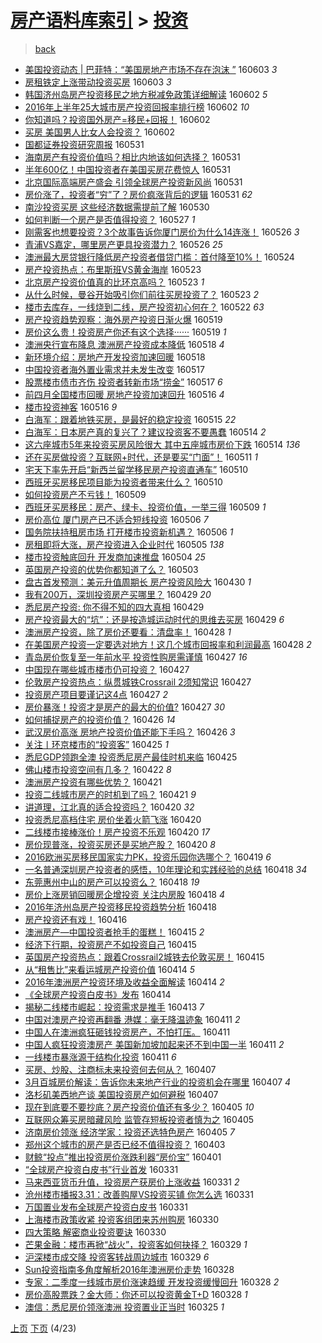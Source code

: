 [房产语料库索引](../../README.md)  > [投资](投资.md)
====
> [back](../README.md)

- [美国投资动态 | 巴菲特：“美国房地产市场不存在泡沫 ”](http://jkwz.applinzi.com/ittc/6839563971048506373.html#%E7%BE%8E%E5%9B%BD%E6%8A%95%E8%B5%84%E5%8A%A8%E6%80%81+%7C+%E5%B7%B4%E8%8F%B2%E7%89%B9%EF%BC%9A%E2%80%9C%E7%BE%8E%E5%9B%BD%E6%88%BF%E5%9C%B0%E4%BA%A7%E5%B8%82%E5%9C%BA%E4%B8%8D%E5%AD%98%E5%9C%A8%E6%B3%A1%E6%B2%AB+%E2%80%9D) 160603 *3* 
- [房租铁定上涨带动投资买房](http://jkwz.applinzi.com/ittc/6839402881702429700.html#%E6%88%BF%E7%A7%9F%E9%93%81%E5%AE%9A%E4%B8%8A%E6%B6%A8%E5%B8%A6%E5%8A%A8%E6%8A%95%E8%B5%84%E4%B9%B0%E6%88%BF) 160603 *3* 
- [韩国济州岛房产投资移民之地方税减免政策详细解读](http://jkwz.applinzi.com/ittc/6839158981440046084.html#%E9%9F%A9%E5%9B%BD%E6%B5%8E%E5%B7%9E%E5%B2%9B%E6%88%BF%E4%BA%A7%E6%8A%95%E8%B5%84%E7%A7%BB%E6%B0%91%E4%B9%8B%E5%9C%B0%E6%96%B9%E7%A8%8E%E5%87%8F%E5%85%8D%E6%94%BF%E7%AD%96%E8%AF%A6%E7%BB%86%E8%A7%A3%E8%AF%BB) 160602 *5* 
- [2016年上半年25大城市房产投资回报率排行榜](http://jkwz.applinzi.com/ittc/6839150664634336261.html#2016%E5%B9%B4%E4%B8%8A%E5%8D%8A%E5%B9%B425%E5%A4%A7%E5%9F%8E%E5%B8%82%E6%88%BF%E4%BA%A7%E6%8A%95%E8%B5%84%E5%9B%9E%E6%8A%A5%E7%8E%87%E6%8E%92%E8%A1%8C%E6%A6%9C) 160602 *10* 
- [你知道吗？投资国外房产=移民+回报！](http://jkwz.applinzi.com/ittc/6839067399260996613.html#%E4%BD%A0%E7%9F%A5%E9%81%93%E5%90%97%EF%BC%9F%E6%8A%95%E8%B5%84%E5%9B%BD%E5%A4%96%E6%88%BF%E4%BA%A7%3D%E7%A7%BB%E6%B0%91%2B%E5%9B%9E%E6%8A%A5%EF%BC%81) 160602  
- [买房 美国男人比女人会投资？](http://jkwz.applinzi.com/ittc/6839023780328113156.html#%E4%B9%B0%E6%88%BF+%E7%BE%8E%E5%9B%BD%E7%94%B7%E4%BA%BA%E6%AF%94%E5%A5%B3%E4%BA%BA%E4%BC%9A%E6%8A%95%E8%B5%84%EF%BC%9F) 160602  
- [国都证券投资研究周报](http://jkwz.applinzi.com/ittc/6838406209463649285.html#%E5%9B%BD%E9%83%BD%E8%AF%81%E5%88%B8%E6%8A%95%E8%B5%84%E7%A0%94%E7%A9%B6%E5%91%A8%E6%8A%A5) 160531  
- [海南房产有投资价值吗？相比内地该如何选择？](http://jkwz.applinzi.com/ittc/6838392192330368005.html#%E6%B5%B7%E5%8D%97%E6%88%BF%E4%BA%A7%E6%9C%89%E6%8A%95%E8%B5%84%E4%BB%B7%E5%80%BC%E5%90%97%EF%BC%9F%E7%9B%B8%E6%AF%94%E5%86%85%E5%9C%B0%E8%AF%A5%E5%A6%82%E4%BD%95%E9%80%89%E6%8B%A9%EF%BC%9F) 160531  
- [半年600亿！中国投资者在美国买房花费惊人](http://jkwz.applinzi.com/ittc/6838378651242202116.html#%E5%8D%8A%E5%B9%B4600%E4%BA%BF%EF%BC%81%E4%B8%AD%E5%9B%BD%E6%8A%95%E8%B5%84%E8%80%85%E5%9C%A8%E7%BE%8E%E5%9B%BD%E4%B9%B0%E6%88%BF%E8%8A%B1%E8%B4%B9%E6%83%8A%E4%BA%BA) 160531  
- [北京国际高端房产盛会 引领全球房产投资新风尚](http://jkwz.applinzi.com/ittc/6838082281566372869.html#%E5%8C%97%E4%BA%AC%E5%9B%BD%E9%99%85%E9%AB%98%E7%AB%AF%E6%88%BF%E4%BA%A7%E7%9B%9B%E4%BC%9A+%E5%BC%95%E9%A2%86%E5%85%A8%E7%90%83%E6%88%BF%E4%BA%A7%E6%8A%95%E8%B5%84%E6%96%B0%E9%A3%8E%E5%B0%9A) 160531  
- [房价涨了，投资者“穷”了？房价疯涨背后的逻辑](http://jkwz.applinzi.com/ittc/6838305281196688389.html#%E6%88%BF%E4%BB%B7%E6%B6%A8%E4%BA%86%EF%BC%8C%E6%8A%95%E8%B5%84%E8%80%85%E2%80%9C%E7%A9%B7%E2%80%9D%E4%BA%86%EF%BC%9F%E6%88%BF%E4%BB%B7%E7%96%AF%E6%B6%A8%E8%83%8C%E5%90%8E%E7%9A%84%E9%80%BB%E8%BE%91) 160531 *62* 
- [南沙投资买房 这些经济数据需提前了解](http://jkwz.applinzi.com/ittc/6837821878684877828.html#%E5%8D%97%E6%B2%99%E6%8A%95%E8%B5%84%E4%B9%B0%E6%88%BF+%E8%BF%99%E4%BA%9B%E7%BB%8F%E6%B5%8E%E6%95%B0%E6%8D%AE%E9%9C%80%E6%8F%90%E5%89%8D%E4%BA%86%E8%A7%A3) 160530  
- [如何判断一个房产是否值得投资？](http://jkwz.applinzi.com/ittc/6836826476879807492.html#%E5%A6%82%E4%BD%95%E5%88%A4%E6%96%AD%E4%B8%80%E4%B8%AA%E6%88%BF%E4%BA%A7%E6%98%AF%E5%90%A6%E5%80%BC%E5%BE%97%E6%8A%95%E8%B5%84%EF%BC%9F) 160527 *1* 
- [刚需客也想要投资？3个故事告诉你厦门房价为什么14连涨！](http://jkwz.applinzi.com/ittc/6836622199636886533.html#%E5%88%9A%E9%9C%80%E5%AE%A2%E4%B9%9F%E6%83%B3%E8%A6%81%E6%8A%95%E8%B5%84%EF%BC%9F3%E4%B8%AA%E6%95%85%E4%BA%8B%E5%91%8A%E8%AF%89%E4%BD%A0%E5%8E%A6%E9%97%A8%E6%88%BF%E4%BB%B7%E4%B8%BA%E4%BB%80%E4%B9%8814%E8%BF%9E%E6%B6%A8%EF%BC%81) 160526 *3* 
- [青浦VS嘉定，哪里房产更具投资潜力？](http://jkwz.applinzi.com/ittc/6836583722933289988.html#%E9%9D%92%E6%B5%A6VS%E5%98%89%E5%AE%9A%EF%BC%8C%E5%93%AA%E9%87%8C%E6%88%BF%E4%BA%A7%E6%9B%B4%E5%85%B7%E6%8A%95%E8%B5%84%E6%BD%9C%E5%8A%9B%EF%BC%9F) 160526 *25* 
- [澳洲最大房贷银行降低房产投资者借贷门槛：首付降至10%！](http://jkwz.applinzi.com/ittc/6835835849065104388.html#%E6%BE%B3%E6%B4%B2%E6%9C%80%E5%A4%A7%E6%88%BF%E8%B4%B7%E9%93%B6%E8%A1%8C%E9%99%8D%E4%BD%8E%E6%88%BF%E4%BA%A7%E6%8A%95%E8%B5%84%E8%80%85%E5%80%9F%E8%B4%B7%E9%97%A8%E6%A7%9B%EF%BC%9A%E9%A6%96%E4%BB%98%E9%99%8D%E8%87%B310%25%EF%BC%81) 160524  
- [房产投资热点：布里斯班VS黄金海岸](http://jkwz.applinzi.com/ittc/6835480066322334725.html#%E6%88%BF%E4%BA%A7%E6%8A%95%E8%B5%84%E7%83%AD%E7%82%B9%EF%BC%9A%E5%B8%83%E9%87%8C%E6%96%AF%E7%8F%ADVS%E9%BB%84%E9%87%91%E6%B5%B7%E5%B2%B8) 160523  
- [北京房产投资价值真的比环京高吗？](http://jkwz.applinzi.com/ittc/6835460384550814725.html#%E5%8C%97%E4%BA%AC%E6%88%BF%E4%BA%A7%E6%8A%95%E8%B5%84%E4%BB%B7%E5%80%BC%E7%9C%9F%E7%9A%84%E6%AF%94%E7%8E%AF%E4%BA%AC%E9%AB%98%E5%90%97%EF%BC%9F) 160523 *1* 
- [从什么时候，曼谷开始吸引你们前往买房投资了？](http://jkwz.applinzi.com/ittc/6835377656908219396.html#%E4%BB%8E%E4%BB%80%E4%B9%88%E6%97%B6%E5%80%99%EF%BC%8C%E6%9B%BC%E8%B0%B7%E5%BC%80%E5%A7%8B%E5%90%B8%E5%BC%95%E4%BD%A0%E4%BB%AC%E5%89%8D%E5%BE%80%E4%B9%B0%E6%88%BF%E6%8A%95%E8%B5%84%E4%BA%86%EF%BC%9F) 160523 *2* 
- [楼市去库存，一线烧到二线，房产投资初心何在？](http://jkwz.applinzi.com/ittc/6834955431658914820.html#%E6%A5%BC%E5%B8%82%E5%8E%BB%E5%BA%93%E5%AD%98%EF%BC%8C%E4%B8%80%E7%BA%BF%E7%83%A7%E5%88%B0%E4%BA%8C%E7%BA%BF%EF%BC%8C%E6%88%BF%E4%BA%A7%E6%8A%95%E8%B5%84%E5%88%9D%E5%BF%83%E4%BD%95%E5%9C%A8%EF%BC%9F) 160522 *63* 
- [房产投资趋势观察：海外房产投资日渐火爆](http://jkwz.applinzi.com/ittc/6833880928975586309.html#%E6%88%BF%E4%BA%A7%E6%8A%95%E8%B5%84%E8%B6%8B%E5%8A%BF%E8%A7%82%E5%AF%9F%EF%BC%9A%E6%B5%B7%E5%A4%96%E6%88%BF%E4%BA%A7%E6%8A%95%E8%B5%84%E6%97%A5%E6%B8%90%E7%81%AB%E7%88%86) 160519  
- [房价这么贵！投资房产你还有这个选择······](http://jkwz.applinzi.com/ittc/6833907589544674309.html#%E6%88%BF%E4%BB%B7%E8%BF%99%E4%B9%88%E8%B4%B5%EF%BC%81%E6%8A%95%E8%B5%84%E6%88%BF%E4%BA%A7%E4%BD%A0%E8%BF%98%E6%9C%89%E8%BF%99%E4%B8%AA%E9%80%89%E6%8B%A9%C2%B7%C2%B7%C2%B7%C2%B7%C2%B7%C2%B7) 160519 *1* 
- [澳洲央行宣布降息 澳洲房产投资成本降低](http://jkwz.applinzi.com/ittc/6833610039084188677.html#%E6%BE%B3%E6%B4%B2%E5%A4%AE%E8%A1%8C%E5%AE%A3%E5%B8%83%E9%99%8D%E6%81%AF+%E6%BE%B3%E6%B4%B2%E6%88%BF%E4%BA%A7%E6%8A%95%E8%B5%84%E6%88%90%E6%9C%AC%E9%99%8D%E4%BD%8E) 160518 *4* 
- [新环境介绍：房地产开发投资加速回暖](http://jkwz.applinzi.com/ittc/6833489409668023300.html#%E6%96%B0%E7%8E%AF%E5%A2%83%E4%BB%8B%E7%BB%8D%EF%BC%9A%E6%88%BF%E5%9C%B0%E4%BA%A7%E5%BC%80%E5%8F%91%E6%8A%95%E8%B5%84%E5%8A%A0%E9%80%9F%E5%9B%9E%E6%9A%96) 160518  
- [中国投资者海外置业需求并未发生改变](http://jkwz.applinzi.com/ittc/6833220682275881988.html#%E4%B8%AD%E5%9B%BD%E6%8A%95%E8%B5%84%E8%80%85%E6%B5%B7%E5%A4%96%E7%BD%AE%E4%B8%9A%E9%9C%80%E6%B1%82%E5%B9%B6%E6%9C%AA%E5%8F%91%E7%94%9F%E6%94%B9%E5%8F%98) 160517  
- [股票楼市债市齐伤 投资者转新市场“捞金”](http://jkwz.applinzi.com/ittc/6833190116058989572.html#%E8%82%A1%E7%A5%A8%E6%A5%BC%E5%B8%82%E5%80%BA%E5%B8%82%E9%BD%90%E4%BC%A4+%E6%8A%95%E8%B5%84%E8%80%85%E8%BD%AC%E6%96%B0%E5%B8%82%E5%9C%BA%E2%80%9C%E6%8D%9E%E9%87%91%E2%80%9D) 160517 *6* 
- [前四月全国楼市回暖 房地产投资加速回升](http://jkwz.applinzi.com/ittc/6832789939401786373.html#%E5%89%8D%E5%9B%9B%E6%9C%88%E5%85%A8%E5%9B%BD%E6%A5%BC%E5%B8%82%E5%9B%9E%E6%9A%96+%E6%88%BF%E5%9C%B0%E4%BA%A7%E6%8A%95%E8%B5%84%E5%8A%A0%E9%80%9F%E5%9B%9E%E5%8D%87) 160516 *4* 
- [楼市投资神客](http://jkwz.applinzi.com/ittc/6832622726233457668.html#%E6%A5%BC%E5%B8%82%E6%8A%95%E8%B5%84%E7%A5%9E%E5%AE%A2) 160516 *9* 
- [白海军：跟着地铁买房，是最好的稳定投资](http://jkwz.applinzi.com/ittc/6831037396350927877.html#%E7%99%BD%E6%B5%B7%E5%86%9B%EF%BC%9A%E8%B7%9F%E7%9D%80%E5%9C%B0%E9%93%81%E4%B9%B0%E6%88%BF%EF%BC%8C%E6%98%AF%E6%9C%80%E5%A5%BD%E7%9A%84%E7%A8%B3%E5%AE%9A%E6%8A%95%E8%B5%84) 160515 *22* 
- [白海军：日本房产真的复兴了？建议投资客不要愚蠢](http://jkwz.applinzi.com/ittc/6831765939242402820.html#%E7%99%BD%E6%B5%B7%E5%86%9B%EF%BC%9A%E6%97%A5%E6%9C%AC%E6%88%BF%E4%BA%A7%E7%9C%9F%E7%9A%84%E5%A4%8D%E5%85%B4%E4%BA%86%EF%BC%9F%E5%BB%BA%E8%AE%AE%E6%8A%95%E8%B5%84%E5%AE%A2%E4%B8%8D%E8%A6%81%E6%84%9A%E8%A0%A2) 160514 *2* 
- [这六座城市5年来投资买房风险很大 其中五座城市房价下跌](http://jkwz.applinzi.com/ittc/6831865137866474501.html#%E8%BF%99%E5%85%AD%E5%BA%A7%E5%9F%8E%E5%B8%825%E5%B9%B4%E6%9D%A5%E6%8A%95%E8%B5%84%E4%B9%B0%E6%88%BF%E9%A3%8E%E9%99%A9%E5%BE%88%E5%A4%A7+%E5%85%B6%E4%B8%AD%E4%BA%94%E5%BA%A7%E5%9F%8E%E5%B8%82%E6%88%BF%E4%BB%B7%E4%B8%8B%E8%B7%8C) 160514 *136* 
- [还在买房做投资？互联网+时代，还是要买“门面”！](http://jkwz.applinzi.com/ittc/6830979047701873668.html#%E8%BF%98%E5%9C%A8%E4%B9%B0%E6%88%BF%E5%81%9A%E6%8A%95%E8%B5%84%EF%BC%9F%E4%BA%92%E8%81%94%E7%BD%91%2B%E6%97%B6%E4%BB%A3%EF%BC%8C%E8%BF%98%E6%98%AF%E8%A6%81%E4%B9%B0%E2%80%9C%E9%97%A8%E9%9D%A2%E2%80%9D%EF%BC%81) 160511 *1* 
- [宅天下率先开启“新西兰留学移民房产投资直通车”](http://jkwz.applinzi.com/ittc/6830608577605403653.html#%E5%AE%85%E5%A4%A9%E4%B8%8B%E7%8E%87%E5%85%88%E5%BC%80%E5%90%AF%E2%80%9C%E6%96%B0%E8%A5%BF%E5%85%B0%E7%95%99%E5%AD%A6%E7%A7%BB%E6%B0%91%E6%88%BF%E4%BA%A7%E6%8A%95%E8%B5%84%E7%9B%B4%E9%80%9A%E8%BD%A6%E2%80%9D) 160510  
- [西班牙买房移民项目能为投资者带来什么？](http://jkwz.applinzi.com/ittc/6830600382468064261.html#%E8%A5%BF%E7%8F%AD%E7%89%99%E4%B9%B0%E6%88%BF%E7%A7%BB%E6%B0%91%E9%A1%B9%E7%9B%AE%E8%83%BD%E4%B8%BA%E6%8A%95%E8%B5%84%E8%80%85%E5%B8%A6%E6%9D%A5%E4%BB%80%E4%B9%88%EF%BC%9F) 160510  
- [如何投资房产不亏钱！](http://jkwz.applinzi.com/ittc/6830163055782396932.html#%E5%A6%82%E4%BD%95%E6%8A%95%E8%B5%84%E6%88%BF%E4%BA%A7%E4%B8%8D%E4%BA%8F%E9%92%B1%EF%BC%81) 160509  
- [西班牙买房移民：房产、绿卡、投资价值，一举三得](http://jkwz.applinzi.com/ittc/6830156777794307077.html#%E8%A5%BF%E7%8F%AD%E7%89%99%E4%B9%B0%E6%88%BF%E7%A7%BB%E6%B0%91%EF%BC%9A%E6%88%BF%E4%BA%A7%E3%80%81%E7%BB%BF%E5%8D%A1%E3%80%81%E6%8A%95%E8%B5%84%E4%BB%B7%E5%80%BC%EF%BC%8C%E4%B8%80%E4%B8%BE%E4%B8%89%E5%BE%97) 160509 *1* 
- [房价高位 厦门房产已不适合短线投资](http://jkwz.applinzi.com/ittc/6829192058094748677.html#%E6%88%BF%E4%BB%B7%E9%AB%98%E4%BD%8D+%E5%8E%A6%E9%97%A8%E6%88%BF%E4%BA%A7%E5%B7%B2%E4%B8%8D%E9%80%82%E5%90%88%E7%9F%AD%E7%BA%BF%E6%8A%95%E8%B5%84) 160506 *7* 
- [国务院扶持租房市场 打开楼市投资新机遇？](http://jkwz.applinzi.com/ittc/6829038676554023941.html#%E5%9B%BD%E5%8A%A1%E9%99%A2%E6%89%B6%E6%8C%81%E7%A7%9F%E6%88%BF%E5%B8%82%E5%9C%BA+%E6%89%93%E5%BC%80%E6%A5%BC%E5%B8%82%E6%8A%95%E8%B5%84%E6%96%B0%E6%9C%BA%E9%81%87%EF%BC%9F) 160506 *1* 
- [房租即将大涨，房产投资进入企业时代](http://jkwz.applinzi.com/ittc/6828867251490784260.html#%E6%88%BF%E7%A7%9F%E5%8D%B3%E5%B0%86%E5%A4%A7%E6%B6%A8%EF%BC%8C%E6%88%BF%E4%BA%A7%E6%8A%95%E8%B5%84%E8%BF%9B%E5%85%A5%E4%BC%81%E4%B8%9A%E6%97%B6%E4%BB%A3) 160505 *138* 
- [楼市投资触底回升 开发商加速推盘](http://jkwz.applinzi.com/ittc/6828258855313998852.html#%E6%A5%BC%E5%B8%82%E6%8A%95%E8%B5%84%E8%A7%A6%E5%BA%95%E5%9B%9E%E5%8D%87+%E5%BC%80%E5%8F%91%E5%95%86%E5%8A%A0%E9%80%9F%E6%8E%A8%E7%9B%98) 160504 *25* 
- [英国房产投资的优势你都知道了么？](http://jkwz.applinzi.com/ittc/6827981656484742148.html#%E8%8B%B1%E5%9B%BD%E6%88%BF%E4%BA%A7%E6%8A%95%E8%B5%84%E7%9A%84%E4%BC%98%E5%8A%BF%E4%BD%A0%E9%83%BD%E7%9F%A5%E9%81%93%E4%BA%86%E4%B9%88%EF%BC%9F) 160503  
- [盘古首发预测：美元升值周期长 房产投资风险大](http://jkwz.applinzi.com/ittc/6826862785107330052.html#%E7%9B%98%E5%8F%A4%E9%A6%96%E5%8F%91%E9%A2%84%E6%B5%8B%EF%BC%9A%E7%BE%8E%E5%85%83%E5%8D%87%E5%80%BC%E5%91%A8%E6%9C%9F%E9%95%BF+%E6%88%BF%E4%BA%A7%E6%8A%95%E8%B5%84%E9%A3%8E%E9%99%A9%E5%A4%A7) 160430 *1* 
- [我有200万，深圳投资房产买哪里？](http://jkwz.applinzi.com/ittc/6826555845034640388.html#%E6%88%91%E6%9C%89200%E4%B8%87%EF%BC%8C%E6%B7%B1%E5%9C%B3%E6%8A%95%E8%B5%84%E6%88%BF%E4%BA%A7%E4%B9%B0%E5%93%AA%E9%87%8C%EF%BC%9F) 160429 *20* 
- [悉尼房产投资: 你不得不知的四大真相](http://jkwz.applinzi.com/ittc/6826508428826379268.html#%E6%82%89%E5%B0%BC%E6%88%BF%E4%BA%A7%E6%8A%95%E8%B5%84%3A+%E4%BD%A0%E4%B8%8D%E5%BE%97%E4%B8%8D%E7%9F%A5%E7%9A%84%E5%9B%9B%E5%A4%A7%E7%9C%9F%E7%9B%B8) 160429  
- [房产投资最大的“坑”：还是按造城运动时代的思维去买房](http://jkwz.applinzi.com/ittc/6826480009367520261.html#%E6%88%BF%E4%BA%A7%E6%8A%95%E8%B5%84%E6%9C%80%E5%A4%A7%E7%9A%84%E2%80%9C%E5%9D%91%E2%80%9D%EF%BC%9A%E8%BF%98%E6%98%AF%E6%8C%89%E9%80%A0%E5%9F%8E%E8%BF%90%E5%8A%A8%E6%97%B6%E4%BB%A3%E7%9A%84%E6%80%9D%E7%BB%B4%E5%8E%BB%E4%B9%B0%E6%88%BF) 160429 *6* 
- [澳洲房产投资，除了房价还要看：清盘率！](http://jkwz.applinzi.com/ittc/6824933471524750340.html#%E6%BE%B3%E6%B4%B2%E6%88%BF%E4%BA%A7%E6%8A%95%E8%B5%84%EF%BC%8C%E9%99%A4%E4%BA%86%E6%88%BF%E4%BB%B7%E8%BF%98%E8%A6%81%E7%9C%8B%EF%BC%9A%E6%B8%85%E7%9B%98%E7%8E%87%EF%BC%81) 160428 *1* 
- [在美国房产投资一定要选对地方！这几个城市回报率和利润最高](http://jkwz.applinzi.com/ittc/6826103346527994885.html#%E5%9C%A8%E7%BE%8E%E5%9B%BD%E6%88%BF%E4%BA%A7%E6%8A%95%E8%B5%84%E4%B8%80%E5%AE%9A%E8%A6%81%E9%80%89%E5%AF%B9%E5%9C%B0%E6%96%B9%EF%BC%81%E8%BF%99%E5%87%A0%E4%B8%AA%E5%9F%8E%E5%B8%82%E5%9B%9E%E6%8A%A5%E7%8E%87%E5%92%8C%E5%88%A9%E6%B6%A6%E6%9C%80%E9%AB%98) 160428 *2* 
- [青岛房价恢复至一年前水平 投资性购房需谨慎](http://jkwz.applinzi.com/ittc/6825883714110096389.html#%E9%9D%92%E5%B2%9B%E6%88%BF%E4%BB%B7%E6%81%A2%E5%A4%8D%E8%87%B3%E4%B8%80%E5%B9%B4%E5%89%8D%E6%B0%B4%E5%B9%B3+%E6%8A%95%E8%B5%84%E6%80%A7%E8%B4%AD%E6%88%BF%E9%9C%80%E8%B0%A8%E6%85%8E) 160427 *16* 
- [中国现在哪些城市楼市仍可投资？](http://jkwz.applinzi.com/ittc/6825827574802285572.html#%E4%B8%AD%E5%9B%BD%E7%8E%B0%E5%9C%A8%E5%93%AA%E4%BA%9B%E5%9F%8E%E5%B8%82%E6%A5%BC%E5%B8%82%E4%BB%8D%E5%8F%AF%E6%8A%95%E8%B5%84%EF%BC%9F) 160427  
- [伦敦房产投资热点：纵贯城铁Crossrail 2须知常识](http://jkwz.applinzi.com/ittc/6825803862082323460.html#%E4%BC%A6%E6%95%A6%E6%88%BF%E4%BA%A7%E6%8A%95%E8%B5%84%E7%83%AD%E7%82%B9%EF%BC%9A%E7%BA%B5%E8%B4%AF%E5%9F%8E%E9%93%81Crossrail+2%E9%A1%BB%E7%9F%A5%E5%B8%B8%E8%AF%86) 160427  
- [投资房产项目要谨记这4点](http://jkwz.applinzi.com/ittc/6825724033945306117.html#%E6%8A%95%E8%B5%84%E6%88%BF%E4%BA%A7%E9%A1%B9%E7%9B%AE%E8%A6%81%E8%B0%A8%E8%AE%B0%E8%BF%994%E7%82%B9) 160427 *2* 
- [房价暴涨！投资才是房产的最大的价值?](http://jkwz.applinzi.com/ittc/6825698046541038596.html#%E6%88%BF%E4%BB%B7%E6%9A%B4%E6%B6%A8%EF%BC%81%E6%8A%95%E8%B5%84%E6%89%8D%E6%98%AF%E6%88%BF%E4%BA%A7%E7%9A%84%E6%9C%80%E5%A4%A7%E7%9A%84%E4%BB%B7%E5%80%BC%3F) 160427 *30* 
- [如何捕捉房产的投资价值？](http://jkwz.applinzi.com/ittc/6825324712095646724.html#%E5%A6%82%E4%BD%95%E6%8D%95%E6%8D%89%E6%88%BF%E4%BA%A7%E7%9A%84%E6%8A%95%E8%B5%84%E4%BB%B7%E5%80%BC%EF%BC%9F) 160426 *14* 
- [武汉房价高涨 房地产投资价值还能下手吗？](http://jkwz.applinzi.com/ittc/6825311708725642244.html#%E6%AD%A6%E6%B1%89%E6%88%BF%E4%BB%B7%E9%AB%98%E6%B6%A8+%E6%88%BF%E5%9C%B0%E4%BA%A7%E6%8A%95%E8%B5%84%E4%BB%B7%E5%80%BC%E8%BF%98%E8%83%BD%E4%B8%8B%E6%89%8B%E5%90%97%EF%BC%9F) 160426 *3* 
- [关注丨环京楼市的“投资客”](http://jkwz.applinzi.com/ittc/6825036811545887749.html#%E5%85%B3%E6%B3%A8%E4%B8%A8%E7%8E%AF%E4%BA%AC%E6%A5%BC%E5%B8%82%E7%9A%84%E2%80%9C%E6%8A%95%E8%B5%84%E5%AE%A2%E2%80%9D) 160425 *1* 
- [悉尼GDP领跑全澳 投资悉尼房产最佳时机来临](http://jkwz.applinzi.com/ittc/6824960721737483268.html#%E6%82%89%E5%B0%BCGDP%E9%A2%86%E8%B7%91%E5%85%A8%E6%BE%B3+%E6%8A%95%E8%B5%84%E6%82%89%E5%B0%BC%E6%88%BF%E4%BA%A7%E6%9C%80%E4%BD%B3%E6%97%B6%E6%9C%BA%E6%9D%A5%E4%B8%B4) 160425  
- [佛山楼市投资空间有几多？](http://jkwz.applinzi.com/ittc/6823782540728861701.html#%E4%BD%9B%E5%B1%B1%E6%A5%BC%E5%B8%82%E6%8A%95%E8%B5%84%E7%A9%BA%E9%97%B4%E6%9C%89%E5%87%A0%E5%A4%9A%EF%BC%9F) 160422 *8* 
- [澳洲房产投资有哪些优势？](http://jkwz.applinzi.com/ittc/6823573030206702597.html#%E6%BE%B3%E6%B4%B2%E6%88%BF%E4%BA%A7%E6%8A%95%E8%B5%84%E6%9C%89%E5%93%AA%E4%BA%9B%E4%BC%98%E5%8A%BF%EF%BC%9F) 160421  
- [投资二线城市房产的时机到了吗？](http://jkwz.applinzi.com/ittc/6823419911221019652.html#%E6%8A%95%E8%B5%84%E4%BA%8C%E7%BA%BF%E5%9F%8E%E5%B8%82%E6%88%BF%E4%BA%A7%E7%9A%84%E6%97%B6%E6%9C%BA%E5%88%B0%E4%BA%86%E5%90%97%EF%BC%9F) 160421 *9* 
- [讲道理，江北真的适合投资吗？](http://jkwz.applinzi.com/ittc/6823225009317086213.html#%E8%AE%B2%E9%81%93%E7%90%86%EF%BC%8C%E6%B1%9F%E5%8C%97%E7%9C%9F%E7%9A%84%E9%80%82%E5%90%88%E6%8A%95%E8%B5%84%E5%90%97%EF%BC%9F) 160420 *32* 
- [投资悉尼高档住宅 房价坐着火箭飞涨](http://jkwz.applinzi.com/ittc/6823169329658856452.html#%E6%8A%95%E8%B5%84%E6%82%89%E5%B0%BC%E9%AB%98%E6%A1%A3%E4%BD%8F%E5%AE%85+%E6%88%BF%E4%BB%B7%E5%9D%90%E7%9D%80%E7%81%AB%E7%AE%AD%E9%A3%9E%E6%B6%A8) 160420  
- [二线楼市接棒涨价！房产投资不乐观](http://jkwz.applinzi.com/ittc/6823100887996040196.html#%E4%BA%8C%E7%BA%BF%E6%A5%BC%E5%B8%82%E6%8E%A5%E6%A3%92%E6%B6%A8%E4%BB%B7%EF%BC%81%E6%88%BF%E4%BA%A7%E6%8A%95%E8%B5%84%E4%B8%8D%E4%B9%90%E8%A7%82) 160420 *17* 
- [房价现普涨，投资买房还是买地产股？](http://jkwz.applinzi.com/ittc/6822848027811120132.html#%E6%88%BF%E4%BB%B7%E7%8E%B0%E6%99%AE%E6%B6%A8%EF%BC%8C%E6%8A%95%E8%B5%84%E4%B9%B0%E6%88%BF%E8%BF%98%E6%98%AF%E4%B9%B0%E5%9C%B0%E4%BA%A7%E8%82%A1%EF%BC%9F) 160420 *8* 
- [2016欧洲买房移民国家实力PK，投资乐园你选哪个？](http://jkwz.applinzi.com/ittc/6822399311417443333.html#2016%E6%AC%A7%E6%B4%B2%E4%B9%B0%E6%88%BF%E7%A7%BB%E6%B0%91%E5%9B%BD%E5%AE%B6%E5%AE%9E%E5%8A%9BPK%EF%BC%8C%E6%8A%95%E8%B5%84%E4%B9%90%E5%9B%AD%E4%BD%A0%E9%80%89%E5%93%AA%E4%B8%AA%EF%BC%9F) 160419 *6* 
- [一名普通深圳房产投资者的感悟，10年理论和实践经验的总结](http://jkwz.applinzi.com/ittc/6822473367709811717.html#%E4%B8%80%E5%90%8D%E6%99%AE%E9%80%9A%E6%B7%B1%E5%9C%B3%E6%88%BF%E4%BA%A7%E6%8A%95%E8%B5%84%E8%80%85%E7%9A%84%E6%84%9F%E6%82%9F%EF%BC%8C10%E5%B9%B4%E7%90%86%E8%AE%BA%E5%92%8C%E5%AE%9E%E8%B7%B5%E7%BB%8F%E9%AA%8C%E7%9A%84%E6%80%BB%E7%BB%93) 160418 *34* 
- [东莞惠州中山的房产可以投资么？](http://jkwz.applinzi.com/ittc/6822462574951924741.html#%E4%B8%9C%E8%8E%9E%E6%83%A0%E5%B7%9E%E4%B8%AD%E5%B1%B1%E7%9A%84%E6%88%BF%E4%BA%A7%E5%8F%AF%E4%BB%A5%E6%8A%95%E8%B5%84%E4%B9%88%EF%BC%9F) 160418 *19* 
- [房价上涨房销回暖房企增投资 关注内房股](http://jkwz.applinzi.com/ittc/6822374852019094533.html#%E6%88%BF%E4%BB%B7%E4%B8%8A%E6%B6%A8%E6%88%BF%E9%94%80%E5%9B%9E%E6%9A%96%E6%88%BF%E4%BC%81%E5%A2%9E%E6%8A%95%E8%B5%84+%E5%85%B3%E6%B3%A8%E5%86%85%E6%88%BF%E8%82%A1) 160418 *4* 
- [2016年济州岛房产投资移民投资趋势分析](http://jkwz.applinzi.com/ittc/6822366670785872900.html#2016%E5%B9%B4%E6%B5%8E%E5%B7%9E%E5%B2%9B%E6%88%BF%E4%BA%A7%E6%8A%95%E8%B5%84%E7%A7%BB%E6%B0%91%E6%8A%95%E8%B5%84%E8%B6%8B%E5%8A%BF%E5%88%86%E6%9E%90) 160418  
- [房产投资还有戏！](http://jkwz.applinzi.com/ittc/6820731053824017412.html#%E6%88%BF%E4%BA%A7%E6%8A%95%E8%B5%84%E8%BF%98%E6%9C%89%E6%88%8F%EF%BC%81) 160416  
- [澳洲房产—中国投资者抢手的蛋糕！](http://jkwz.applinzi.com/ittc/6821358476794004485.html#%E6%BE%B3%E6%B4%B2%E6%88%BF%E4%BA%A7%E2%80%94%E4%B8%AD%E5%9B%BD%E6%8A%95%E8%B5%84%E8%80%85%E6%8A%A2%E6%89%8B%E7%9A%84%E8%9B%8B%E7%B3%95%EF%BC%81) 160415 *2* 
- [经济下行期，投资房产不如投资自己](http://jkwz.applinzi.com/ittc/6821320463821046788.html#%E7%BB%8F%E6%B5%8E%E4%B8%8B%E8%A1%8C%E6%9C%9F%EF%BC%8C%E6%8A%95%E8%B5%84%E6%88%BF%E4%BA%A7%E4%B8%8D%E5%A6%82%E6%8A%95%E8%B5%84%E8%87%AA%E5%B7%B1) 160415  
- [英国房产投资热点：跟着Crossrail2城铁去伦敦买房！](http://jkwz.applinzi.com/ittc/6821035300541170692.html#%E8%8B%B1%E5%9B%BD%E6%88%BF%E4%BA%A7%E6%8A%95%E8%B5%84%E7%83%AD%E7%82%B9%EF%BC%9A%E8%B7%9F%E7%9D%80Crossrail2%E5%9F%8E%E9%93%81%E5%8E%BB%E4%BC%A6%E6%95%A6%E4%B9%B0%E6%88%BF%EF%BC%81) 160415  
- [从“租售比”来看运城房产投资价值](http://jkwz.applinzi.com/ittc/6821043542180758532.html#%E4%BB%8E%E2%80%9C%E7%A7%9F%E5%94%AE%E6%AF%94%E2%80%9D%E6%9D%A5%E7%9C%8B%E8%BF%90%E5%9F%8E%E6%88%BF%E4%BA%A7%E6%8A%95%E8%B5%84%E4%BB%B7%E5%80%BC) 160414 *5* 
- [2016年澳洲房产投资环境及收益全面解读](http://jkwz.applinzi.com/ittc/6820950558013654020.html#2016%E5%B9%B4%E6%BE%B3%E6%B4%B2%E6%88%BF%E4%BA%A7%E6%8A%95%E8%B5%84%E7%8E%AF%E5%A2%83%E5%8F%8A%E6%94%B6%E7%9B%8A%E5%85%A8%E9%9D%A2%E8%A7%A3%E8%AF%BB) 160414 *2* 
- [《全球房产投资白皮书》发布](http://jkwz.applinzi.com/ittc/6820905273975636997.html#%E3%80%8A%E5%85%A8%E7%90%83%E6%88%BF%E4%BA%A7%E6%8A%95%E8%B5%84%E7%99%BD%E7%9A%AE%E4%B9%A6%E3%80%8B%E5%8F%91%E5%B8%83) 160414  
- [揭秘二线楼市崛起：投资需求是推手](http://jkwz.applinzi.com/ittc/6820414173691266053.html#%E6%8F%AD%E7%A7%98%E4%BA%8C%E7%BA%BF%E6%A5%BC%E5%B8%82%E5%B4%9B%E8%B5%B7%EF%BC%9A%E6%8A%95%E8%B5%84%E9%9C%80%E6%B1%82%E6%98%AF%E6%8E%A8%E6%89%8B) 160413 *7* 
- [中国对澳房产投资再翻番 港媒：毫无降温迹象](http://jkwz.applinzi.com/ittc/6819875463841203205.html#%E4%B8%AD%E5%9B%BD%E5%AF%B9%E6%BE%B3%E6%88%BF%E4%BA%A7%E6%8A%95%E8%B5%84%E5%86%8D%E7%BF%BB%E7%95%AA+%E6%B8%AF%E5%AA%92%EF%BC%9A%E6%AF%AB%E6%97%A0%E9%99%8D%E6%B8%A9%E8%BF%B9%E8%B1%A1) 160411 *2* 
- [中国人在澳洲疯狂砸钱投资房产，不怕打压。](http://jkwz.applinzi.com/ittc/6819849687158752261.html#%E4%B8%AD%E5%9B%BD%E4%BA%BA%E5%9C%A8%E6%BE%B3%E6%B4%B2%E7%96%AF%E7%8B%82%E7%A0%B8%E9%92%B1%E6%8A%95%E8%B5%84%E6%88%BF%E4%BA%A7%EF%BC%8C%E4%B8%8D%E6%80%95%E6%89%93%E5%8E%8B%E3%80%82) 160411  
- [中国人疯狂投资澳房产 美国新加坡加起来还不到中国一半](http://jkwz.applinzi.com/ittc/6819822338329543685.html#%E4%B8%AD%E5%9B%BD%E4%BA%BA%E7%96%AF%E7%8B%82%E6%8A%95%E8%B5%84%E6%BE%B3%E6%88%BF%E4%BA%A7+%E7%BE%8E%E5%9B%BD%E6%96%B0%E5%8A%A0%E5%9D%A1%E5%8A%A0%E8%B5%B7%E6%9D%A5%E8%BF%98%E4%B8%8D%E5%88%B0%E4%B8%AD%E5%9B%BD%E4%B8%80%E5%8D%8A) 160411 *2* 
- [一线楼市暴涨源于结构化投资](http://jkwz.applinzi.com/ittc/6819736641962771461.html#%E4%B8%80%E7%BA%BF%E6%A5%BC%E5%B8%82%E6%9A%B4%E6%B6%A8%E6%BA%90%E4%BA%8E%E7%BB%93%E6%9E%84%E5%8C%96%E6%8A%95%E8%B5%84) 160411 *6* 
- [买房、炒股、注商标未来投资何去何从？](http://jkwz.applinzi.com/ittc/6818367172392780804.html#%E4%B9%B0%E6%88%BF%E3%80%81%E7%82%92%E8%82%A1%E3%80%81%E6%B3%A8%E5%95%86%E6%A0%87%E6%9C%AA%E6%9D%A5%E6%8A%95%E8%B5%84%E4%BD%95%E5%8E%BB%E4%BD%95%E4%BB%8E%EF%BC%9F) 160407  
- [3月百城房价解读：告诉你未来地产行业的投资机会在哪里](http://jkwz.applinzi.com/ittc/6818295210702275589.html#3%E6%9C%88%E7%99%BE%E5%9F%8E%E6%88%BF%E4%BB%B7%E8%A7%A3%E8%AF%BB%EF%BC%9A%E5%91%8A%E8%AF%89%E4%BD%A0%E6%9C%AA%E6%9D%A5%E5%9C%B0%E4%BA%A7%E8%A1%8C%E4%B8%9A%E7%9A%84%E6%8A%95%E8%B5%84%E6%9C%BA%E4%BC%9A%E5%9C%A8%E5%93%AA%E9%87%8C) 160407 *4* 
- [洛杉矶美西地产谈 美国投资房产如何避税](http://jkwz.applinzi.com/ittc/6818261224332461061.html#%E6%B4%9B%E6%9D%89%E7%9F%B6%E7%BE%8E%E8%A5%BF%E5%9C%B0%E4%BA%A7%E8%B0%88+%E7%BE%8E%E5%9B%BD%E6%8A%95%E8%B5%84%E6%88%BF%E4%BA%A7%E5%A6%82%E4%BD%95%E9%81%BF%E7%A8%8E) 160407  
- [现在到底要不要抄底？房产投资价值还有多少？](http://jkwz.applinzi.com/ittc/6817666032130851845.html#%E7%8E%B0%E5%9C%A8%E5%88%B0%E5%BA%95%E8%A6%81%E4%B8%8D%E8%A6%81%E6%8A%84%E5%BA%95%EF%BC%9F%E6%88%BF%E4%BA%A7%E6%8A%95%E8%B5%84%E4%BB%B7%E5%80%BC%E8%BF%98%E6%9C%89%E5%A4%9A%E5%B0%91%EF%BC%9F) 160405 *10* 
- [互联网众筹买房暗藏风险 监管存短板投资者慎为之](http://jkwz.applinzi.com/ittc/6817626421576860676.html#%E4%BA%92%E8%81%94%E7%BD%91%E4%BC%97%E7%AD%B9%E4%B9%B0%E6%88%BF%E6%9A%97%E8%97%8F%E9%A3%8E%E9%99%A9+%E7%9B%91%E7%AE%A1%E5%AD%98%E7%9F%AD%E6%9D%BF%E6%8A%95%E8%B5%84%E8%80%85%E6%85%8E%E4%B8%BA%E4%B9%8B) 160405  
- [济南房价领涨 经济学家：投资还选特色房产](http://jkwz.applinzi.com/ittc/6817607204928488452.html#%E6%B5%8E%E5%8D%97%E6%88%BF%E4%BB%B7%E9%A2%86%E6%B6%A8+%E7%BB%8F%E6%B5%8E%E5%AD%A6%E5%AE%B6%EF%BC%9A%E6%8A%95%E8%B5%84%E8%BF%98%E9%80%89%E7%89%B9%E8%89%B2%E6%88%BF%E4%BA%A7) 160405 *7* 
- [郑州这个城市的房产是否已经不值得投资？](http://jkwz.applinzi.com/ittc/6812061534897308676.html#%E9%83%91%E5%B7%9E%E8%BF%99%E4%B8%AA%E5%9F%8E%E5%B8%82%E7%9A%84%E6%88%BF%E4%BA%A7%E6%98%AF%E5%90%A6%E5%B7%B2%E7%BB%8F%E4%B8%8D%E5%80%BC%E5%BE%97%E6%8A%95%E8%B5%84%EF%BC%9F) 160403  
- [财鲸“投点”推出投资房价涨跌利器“房价宝”](http://jkwz.applinzi.com/ittc/6816131856571302916.html#%E8%B4%A2%E9%B2%B8%E2%80%9C%E6%8A%95%E7%82%B9%E2%80%9D%E6%8E%A8%E5%87%BA%E6%8A%95%E8%B5%84%E6%88%BF%E4%BB%B7%E6%B6%A8%E8%B7%8C%E5%88%A9%E5%99%A8%E2%80%9C%E6%88%BF%E4%BB%B7%E5%AE%9D%E2%80%9D) 160401  
- [“全球房产投资白皮书”行业首发](http://jkwz.applinzi.com/ittc/6815800050105975813.html#%E2%80%9C%E5%85%A8%E7%90%83%E6%88%BF%E4%BA%A7%E6%8A%95%E8%B5%84%E7%99%BD%E7%9A%AE%E4%B9%A6%E2%80%9D%E8%A1%8C%E4%B8%9A%E9%A6%96%E5%8F%91) 160331  
- [马来西亚货币升值，投资房产获房价上涨收益](http://jkwz.applinzi.com/ittc/6815786835250775045.html#%E9%A9%AC%E6%9D%A5%E8%A5%BF%E4%BA%9A%E8%B4%A7%E5%B8%81%E5%8D%87%E5%80%BC%EF%BC%8C%E6%8A%95%E8%B5%84%E6%88%BF%E4%BA%A7%E8%8E%B7%E6%88%BF%E4%BB%B7%E4%B8%8A%E6%B6%A8%E6%94%B6%E7%9B%8A) 160331 *2* 
- [沧州楼市播报3.31：改善购屋VS投资买铺 你怎么选](http://jkwz.applinzi.com/ittc/6815668740876141573.html#%E6%B2%A7%E5%B7%9E%E6%A5%BC%E5%B8%82%E6%92%AD%E6%8A%A53.31%EF%BC%9A%E6%94%B9%E5%96%84%E8%B4%AD%E5%B1%8BVS%E6%8A%95%E8%B5%84%E4%B9%B0%E9%93%BA+%E4%BD%A0%E6%80%8E%E4%B9%88%E9%80%89) 160331  
- [万国置业发布全球房产投资白皮书](http://jkwz.applinzi.com/ittc/6815574017545077764.html#%E4%B8%87%E5%9B%BD%E7%BD%AE%E4%B8%9A%E5%8F%91%E5%B8%83%E5%85%A8%E7%90%83%E6%88%BF%E4%BA%A7%E6%8A%95%E8%B5%84%E7%99%BD%E7%9A%AE%E4%B9%A6) 160331  
- [上海楼市政策收紧 投资客组团来苏州购房](http://jkwz.applinzi.com/ittc/6815353260093211653.html#%E4%B8%8A%E6%B5%B7%E6%A5%BC%E5%B8%82%E6%94%BF%E7%AD%96%E6%94%B6%E7%B4%A7+%E6%8A%95%E8%B5%84%E5%AE%A2%E7%BB%84%E5%9B%A2%E6%9D%A5%E8%8B%8F%E5%B7%9E%E8%B4%AD%E6%88%BF) 160330  
- [四大策略 解密商业投资要诀](http://jkwz.applinzi.com/ittc/6815299414235022340.html#%E5%9B%9B%E5%A4%A7%E7%AD%96%E7%95%A5+%E8%A7%A3%E5%AF%86%E5%95%86%E4%B8%9A%E6%8A%95%E8%B5%84%E8%A6%81%E8%AF%80) 160330  
- [芒果金融：楼市再掀“战火”，投资客如何抉择？](http://jkwz.applinzi.com/ittc/6815076724903511044.html#%E8%8A%92%E6%9E%9C%E9%87%91%E8%9E%8D%EF%BC%9A%E6%A5%BC%E5%B8%82%E5%86%8D%E6%8E%80%E2%80%9C%E6%88%98%E7%81%AB%E2%80%9D%EF%BC%8C%E6%8A%95%E8%B5%84%E5%AE%A2%E5%A6%82%E4%BD%95%E6%8A%89%E6%8B%A9%EF%BC%9F) 160329 *1* 
- [沪深楼市成交降 投资客转战周边城市](http://jkwz.applinzi.com/ittc/6814872349656482820.html#%E6%B2%AA%E6%B7%B1%E6%A5%BC%E5%B8%82%E6%88%90%E4%BA%A4%E9%99%8D+%E6%8A%95%E8%B5%84%E5%AE%A2%E8%BD%AC%E6%88%98%E5%91%A8%E8%BE%B9%E5%9F%8E%E5%B8%82) 160329 *6* 
- [Sun投资指南多角度解析2016年澳洲房价走势](http://jkwz.applinzi.com/ittc/6814721455451276292.html#Sun%E6%8A%95%E8%B5%84%E6%8C%87%E5%8D%97%E5%A4%9A%E8%A7%92%E5%BA%A6%E8%A7%A3%E6%9E%902016%E5%B9%B4%E6%BE%B3%E6%B4%B2%E6%88%BF%E4%BB%B7%E8%B5%B0%E5%8A%BF) 160328  
- [专家：二季度一线城市房价涨速趋缓 开发投资缓慢回升](http://jkwz.applinzi.com/ittc/6814679409470473220.html#%E4%B8%93%E5%AE%B6%EF%BC%9A%E4%BA%8C%E5%AD%A3%E5%BA%A6%E4%B8%80%E7%BA%BF%E5%9F%8E%E5%B8%82%E6%88%BF%E4%BB%B7%E6%B6%A8%E9%80%9F%E8%B6%8B%E7%BC%93+%E5%BC%80%E5%8F%91%E6%8A%95%E8%B5%84%E7%BC%93%E6%85%A2%E5%9B%9E%E5%8D%87) 160328 *2* 
- [房价高股票跌？金大师：你还可以投资黄金T+D](http://jkwz.applinzi.com/ittc/6814633801531524101.html#%E6%88%BF%E4%BB%B7%E9%AB%98%E8%82%A1%E7%A5%A8%E8%B7%8C%EF%BC%9F%E9%87%91%E5%A4%A7%E5%B8%88%EF%BC%9A%E4%BD%A0%E8%BF%98%E5%8F%AF%E4%BB%A5%E6%8A%95%E8%B5%84%E9%BB%84%E9%87%91T%2BD) 160328 *1* 
- [澳信：悉尼房价领涨澳洲 投资置业正当时](http://jkwz.applinzi.com/ittc/6813515371021599748.html#%E6%BE%B3%E4%BF%A1%EF%BC%9A%E6%82%89%E5%B0%BC%E6%88%BF%E4%BB%B7%E9%A2%86%E6%B6%A8%E6%BE%B3%E6%B4%B2+%E6%8A%95%E8%B5%84%E7%BD%AE%E4%B8%9A%E6%AD%A3%E5%BD%93%E6%97%B6) 160325 *1* 


 [上页](投资5.md) [下页](投资3.md)          (4/23)